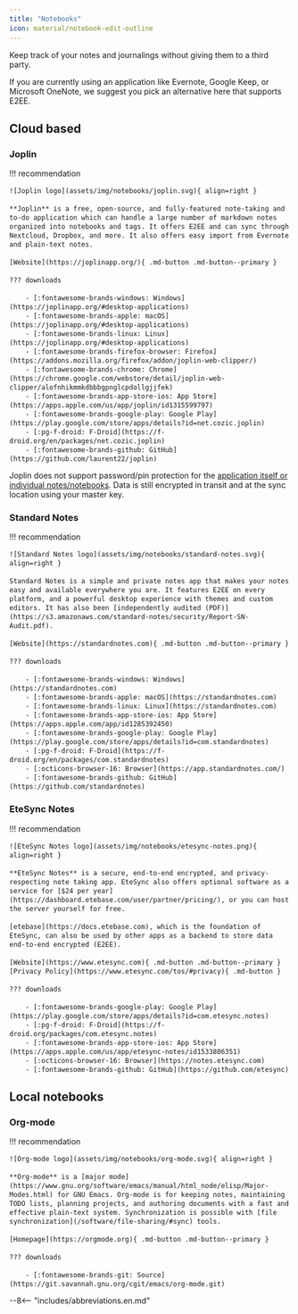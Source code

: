 ```yaml
---
title: "Notebooks"
icon: material/notebook-edit-outline
---
```


Keep track of your notes and journalings without giving them to a third party.

If you are currently using an application like Evernote, Google Keep, or Microsoft OneNote, we suggest you pick an alternative here that supports E2EE.

## Cloud based

### Joplin

!!! recommendation

    ![Joplin logo](assets/img/notebooks/joplin.svg){ align=right }

    **Joplin** is a free, open-source, and fully-featured note-taking and to-do application which can handle a large number of markdown notes organized into notebooks and tags. It offers E2EE and can sync through Nextcloud, Dropbox, and more. It also offers easy import from Evernote and plain-text notes.

    [Website](https://joplinapp.org/){ .md-button .md-button--primary }

    ??? downloads

        - [:fontawesome-brands-windows: Windows](https://joplinapp.org/#desktop-applications)
        - [:fontawesome-brands-apple: macOS](https://joplinapp.org/#desktop-applications)
        - [:fontawesome-brands-linux: Linux](https://joplinapp.org/#desktop-applications)
        - [:fontawesome-brands-firefox-browser: Firefox](https://addons.mozilla.org/firefox/addon/joplin-web-clipper/)
        - [:fontawesome-brands-chrome: Chrome](https://chrome.google.com/webstore/detail/joplin-web-clipper/alofnhikmmkdbbbgpnglcpdollgjjfek)
        - [:fontawesome-brands-app-store-ios: App Store](https://apps.apple.com/us/app/joplin/id1315599797)
        - [:fontawesome-brands-google-play: Google Play](https://play.google.com/store/apps/details?id=net.cozic.joplin)
        - [:pg-f-droid: F-Droid](https://f-droid.org/en/packages/net.cozic.joplin)
        - [:fontawesome-brands-github: GitHub](https://github.com/laurent22/joplin)

Joplin does not support password/pin protection for the [application itself or individual notes/notebooks](https://github.com/laurent22/joplin/issues/289). Data is still encrypted in transit and at the sync location using your master key.

### Standard Notes

!!! recommendation

    ![Standard Notes logo](assets/img/notebooks/standard-notes.svg){ align=right }

    Standard Notes is a simple and private notes app that makes your notes easy and available everywhere you are. It features E2EE on every platform, and a powerful desktop experience with themes and custom editors. It has also been [independently audited (PDF)](https://s3.amazonaws.com/standard-notes/security/Report-SN-Audit.pdf).

    [Website](https://standardnotes.com){ .md-button .md-button--primary }

    ??? downloads

        - [:fontawesome-brands-windows: Windows](https://standardnotes.com)
        - [:fontawesome-brands-apple: macOS](https://standardnotes.com)
        - [:fontawesome-brands-linux: Linux](https://standardnotes.com)
        - [:fontawesome-brands-app-store-ios: App Store](https://apps.apple.com/app/id1285392450)
        - [:fontawesome-brands-google-play: Google Play](https://play.google.com/store/apps/details?id=com.standardnotes)
        - [:pg-f-droid: F-Droid](https://f-droid.org/en/packages/com.standardnotes)
        - [:octicons-browser-16: Browser](https://app.standardnotes.com/)
        - [:fontawesome-brands-github: GitHub](https://github.com/standardnotes)

### EteSync Notes

!!! recommendation

    ![EteSync Notes logo](assets/img/notebooks/etesync-notes.png){ align=right }

    **EteSync Notes** is a secure, end-to-end encrypted, and privacy-respecting note taking app. EteSync also offers optional software as a service for [$24 per year](https://dashboard.etebase.com/user/partner/pricing/), or you can host the server yourself for free.

    [etebase](https://docs.etebase.com), which is the foundation of EteSync, can also be used by other apps as a backend to store data end-to-end encrypted (E2EE).

    [Website](https://www.etesync.com){ .md-button .md-button--primary }  [Privacy Policy](https://www.etesync.com/tos/#privacy){ .md-button }

    ??? downloads

        - [:fontawesome-brands-google-play: Google Play](https://play.google.com/store/apps/details?id=com.etesync.notes)
        - [:pg-f-droid: F-Droid](https://f-droid.org/packages/com.etesync.notes)
        - [:fontawesome-brands-app-store-ios: App Store](https://apps.apple.com/us/app/etesync-notes/id1533806351)
        - [:octicons-browser-16: Browser](https://notes.etesync.com)
        - [:fontawesome-brands-github: GitHub](https://github.com/etesync)

## Local notebooks

### Org-mode

!!! recommendation

    ![Org-mode logo](assets/img/notebooks/org-mode.svg){ align=right }

    **Org-mode** is a [major mode](https://www.gnu.org/software/emacs/manual/html_node/elisp/Major-Modes.html) for GNU Emacs. Org-mode is for keeping notes, maintaining TODO lists, planning projects, and authoring documents with a fast and effective plain-text system. Synchronization is possible with [file synchronization](/software/file-sharing/#sync) tools.

    [Homepage](https://orgmode.org){ .md-button .md-button--primary }

    ??? downloads

        - [:fontawesome-brands-git: Source](https://git.savannah.gnu.org/cgit/emacs/org-mode.git)

--8<-- "includes/abbreviations.en.md"

